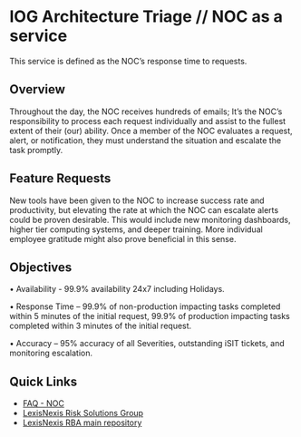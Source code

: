 
# IOG Architecture Triage // NOC as a service


This service is defined as the NOC’s response time to requests.  



## Overview

Throughout the day, the NOC receives hundreds of emails; It’s the NOC’s responsibility to process each request individually and assist to the fullest extent of their (our) ability. Once a member of the NOC evaluates a request, alert, or notification, they must understand the situation and escalate the task promptly. 
## Feature Requests

New tools have been given to the NOC to increase success rate and productivity, but elevating the rate at which the NOC can escalate alerts could be proven desirable. This would include new monitoring dashboards, higher tier computing systems, and deeper training.  More individual employee gratitude might also prove beneficial in this sense.
## Objectives

•	Availability - 99.9% availability 24x7 including Holidays.

•	Response Time – 99.9% of non-production impacting tasks completed within 5 minutes of the initial request, 99.9% of production impacting tasks completed within 3 minutes of the initial request. 

•	Accuracy – 95% accuracy of all Severities, outstanding iSIT tickets, and monitoring escalation. 

## Quick Links

 - [FAQ - NOC](https://confluence.rsi.lexisnexis.com/pages/viewpage.action?spaceKey=NW&title=NOC+Self+Service+Page)
 - [LexisNexis Risk Solutions Group](https://risk.lexisnexis.com/)
 - [LexisNexis RBA main repository](https://github.com/LexisNexis-RBA)

